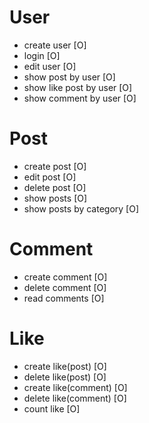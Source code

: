 # User

- create user [O]
- login [O]
- edit user [O]
- show post by user [O]
- show like post by user [O]
- show comment by user [O]

# Post

- create post [O]
- edit post [O]
- delete post [O]
- show posts [O]
- show posts by category [O]

# Comment

- create comment [O]
- delete comment [O]
- read comments [O]

# Like

- create like(post) [O]
- delete like(post) [O]
- create like(comment) [O]
- delete like(comment) [O]
- count like [O]
